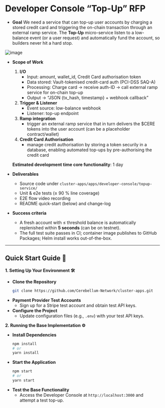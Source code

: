 # Developer Console “Top-Up” RFP

- **Goal**
  We need a service that can top-up user accounts by charging a stored credit card and triggering the on-chain transaction through an external ramp service. The **Top-Up** micro-service listen to a low-balance event (or a user request) and automatically fund the account, so builders never hit a hard stop.

![image](https://github.com/user-attachments/assets/123965b4-ba52-42e3-b110-07889f49fffc)

- **Scope of Work**
    1. **I/O**
       - Input: amount, wallet_id, Credit Card authorisation token
       - Data stored: Vault-tokenised credit-card auth (PCI-DSS SAQ-A)
       - Processing: Charge card → receive auth-ID → call external ramp service for on-chain top-up
       - Output → “JSON {tx_hash, timestamp} + webhook callback”
    2. **Trigger & Listener**
       - Event source: low-balance webhook
       - Listener: top-up endpoint
    3. **Ramp integration**
       - trigger an external ramp service that in turn delivers the $CERE tokens into the user account (can be a placeholder contract/wallet)
    5. **Credit Card Authorisation**
       - manage credit authorisation by storing a token securily in a database, enabling automated top-ups by pre-authorising the credit card
      
  **Estimated development time core functionality**: 1 day

- **Deliverables**  
  * Source code  under `cluster-apps/apps/developer-console/topup-service/`  
  * Unit & e2e tests (≥ 90 % line coverage)
  * E2E flow video recording 
  * README quick-start (below) and change-log  

- **Success criteria**  
  * A fresh account with ≤ threshold balance is automatically replenished within **5 seconds** (can be on testnet).  
  * The full test suite passes in CI; container image publishes to GitHub Packages; Helm install works out-of-the-box.

---

## Quick Start Guide 🚀

**1. Setting Up Your Environment 🛠️**

- **Clone the Repository**
  ```bash
  git clone https://github.com/Cerebellum-Network/cluster-apps.git
  ```
- **Payment Provider Test Accounts**
  - Sign up for a Stripe test account and obtain test API keys.
- **Configure the Project**
  - Update configuration files (e.g., `.env`) with your test API keys.

**2. Running the Base Implementation ⚙️**

- **Install Dependencies**
  ```bash
  npm install
  # or
  yarn install
  ```
- **Start the Application**
  ```bash
  npm start
  # or
  yarn start
  ```
- **Test the Base Functionality**
  - Access the Developer Console at `http://localhost:3000` and attempt a test top-up.

